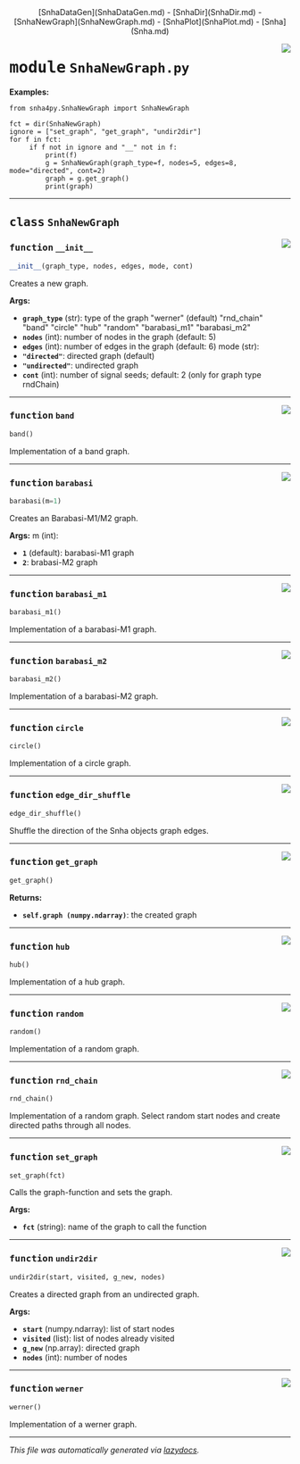 <center>
[SnhaDataGen](SnhaDataGen.md) -
[SnhaDir](SnhaDir.md) -
[SnhaNewGraph](SnhaNewGraph.md) -
[SnhaPlot](SnhaPlot.md) -
[Snha](Snha.md)
</center>
<!-- markdownlint-disable -->

<a href="../snha4py/SnhaNewGraph.py#L0"><img align="right" style="float:right;" src="https://img.shields.io/badge/-source-cccccc?style=flat-square"></a>

# <kbd>module</kbd> `SnhaNewGraph.py`


**Examples:**
 

```{.py}
from snha4py.SnhaNewGraph import SnhaNewGraph

fct = dir(SnhaNewGraph)
ignore = ["set_graph", "get_graph", "undir2dir"]
for f in fct:
     if f not in ignore and "__" not in f:
         print(f)
         g = SnhaNewGraph(graph_type=f, nodes=5, edges=8, mode="directed", cont=2)
         graph = g.get_graph()
         print(graph)
``` 



---

## <kbd>class</kbd> `SnhaNewGraph`




<a href="../snha4py/SnhaNewGraph.py#L22"><img align="right" style="float:right;" src="https://img.shields.io/badge/-source-cccccc?style=flat-square"></a>

### <kbd>function</kbd> `__init__`

```python
__init__(graph_type, nodes, edges, mode, cont)
```

Creates a new graph. 



**Args:**
 
 - <b>`graph_type`</b> (str):  type of the graph  "werner" (default)  "rnd_chain"  "band"  "circle"  "hub"  "random"  "barabasi_m1"  "barabasi_m2" 
 - <b>`nodes`</b> (int):  number of nodes in the graph (default: 5) 
 - <b>`edges`</b> (int):  number of edges in the graph (default: 6) mode (str): 
 - <b>`"directed"`</b>:  directed graph (default) 
 - <b>`"undirected"`</b>:  undirected graph 
 - <b>`cont`</b> (int):  number of signal seeds; default: 2 (only for graph type rndChain) 




---

<a href="../snha4py/SnhaNewGraph.py#L50"><img align="right" style="float:right;" src="https://img.shields.io/badge/-source-cccccc?style=flat-square"></a>

### <kbd>function</kbd> `band`

```python
band()
```

Implementation of a band graph. 

---

<a href="../snha4py/SnhaNewGraph.py#L57"><img align="right" style="float:right;" src="https://img.shields.io/badge/-source-cccccc?style=flat-square"></a>

### <kbd>function</kbd> `barabasi`

```python
barabasi(m=1)
```

Creates an Barabasi-M1/M2 graph. 



**Args:**
  m (int): 
 - <b>`1`</b> (default):  barabasi-M1 graph 
 - <b>`2`</b>:  brabasi-M2 graph 

---

<a href="../snha4py/SnhaNewGraph.py#L77"><img align="right" style="float:right;" src="https://img.shields.io/badge/-source-cccccc?style=flat-square"></a>

### <kbd>function</kbd> `barabasi_m1`

```python
barabasi_m1()
```

Implementation of a barabasi-M1 graph. 

---

<a href="../snha4py/SnhaNewGraph.py#L83"><img align="right" style="float:right;" src="https://img.shields.io/badge/-source-cccccc?style=flat-square"></a>

### <kbd>function</kbd> `barabasi_m2`

```python
barabasi_m2()
```

Implementation of a barabasi-M2 graph. 

---

<a href="../snha4py/SnhaNewGraph.py#L89"><img align="right" style="float:right;" src="https://img.shields.io/badge/-source-cccccc?style=flat-square"></a>

### <kbd>function</kbd> `circle`

```python
circle()
```

Implementation of a circle graph. 

---

<a href="../snha4py/SnhaNewGraph.py#L96"><img align="right" style="float:right;" src="https://img.shields.io/badge/-source-cccccc?style=flat-square"></a>

### <kbd>function</kbd> `edge_dir_shuffle`

```python
edge_dir_shuffle()
```

Shuffle the direction of the Snha objects graph edges. 

---

<a href="../snha4py/SnhaNewGraph.py#L119"><img align="right" style="float:right;" src="https://img.shields.io/badge/-source-cccccc?style=flat-square"></a>

### <kbd>function</kbd> `get_graph`

```python
get_graph()
```



**Returns:**
 
 - <b>`self.graph (numpy.ndarray)`</b>:  the created graph 

---

<a href="../snha4py/SnhaNewGraph.py#L111"><img align="right" style="float:right;" src="https://img.shields.io/badge/-source-cccccc?style=flat-square"></a>

### <kbd>function</kbd> `hub`

```python
hub()
```

Implementation of a hub graph. 

---

<a href="../snha4py/SnhaNewGraph.py#L129"><img align="right" style="float:right;" src="https://img.shields.io/badge/-source-cccccc?style=flat-square"></a>

### <kbd>function</kbd> `random`

```python
random()
```

Implementation of a random graph. 

---

<a href="../snha4py/SnhaNewGraph.py#L138"><img align="right" style="float:right;" src="https://img.shields.io/badge/-source-cccccc?style=flat-square"></a>

### <kbd>function</kbd> `rnd_chain`

```python
rnd_chain()
```

Implementation of a random graph. Select random start nodes and create directed paths through all nodes. 

---

<a href="../snha4py/SnhaNewGraph.py#L156"><img align="right" style="float:right;" src="https://img.shields.io/badge/-source-cccccc?style=flat-square"></a>

### <kbd>function</kbd> `set_graph`

```python
set_graph(fct)
```

Calls the graph-function and sets the graph. 



**Args:**
 
 - <b>`fct`</b> (string):  name of the graph to call the function 

---

<a href="../snha4py/SnhaNewGraph.py#L166"><img align="right" style="float:right;" src="https://img.shields.io/badge/-source-cccccc?style=flat-square"></a>

### <kbd>function</kbd> `undir2dir`

```python
undir2dir(start, visited, g_new, nodes)
```

Creates a directed graph from an undirected graph. 



**Args:**
 
 - <b>`start`</b> (numpy.ndarray):  list of start nodes 
 - <b>`visited`</b> (list):  list of nodes already visited 
 - <b>`g_new`</b> (np.array):  directed graph 
 - <b>`nodes`</b> (int):  number of nodes 

---

<a href="../snha4py/SnhaNewGraph.py#L196"><img align="right" style="float:right;" src="https://img.shields.io/badge/-source-cccccc?style=flat-square"></a>

### <kbd>function</kbd> `werner`

```python
werner()
```

Implementation of a werner graph. 




---

_This file was automatically generated via [lazydocs](https://github.com/ml-tooling/lazydocs)._
